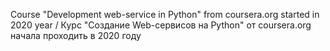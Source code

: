 Course "Development web-service in Python" from coursera.org started in 2020 year / Курс "Создание Web-сервисов на Python" от coursera.org начала проходить в 2020 году
